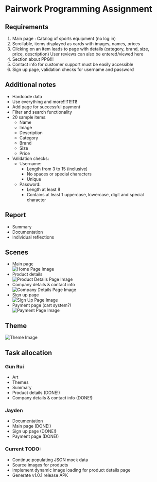 # Pairwork Programming Assignment

## Requirements
1. Main page : Catalog of sports equipment (no log in)
2. Scrollable, items displayed as cards with images, names, prices
3. Clicking on an item leads to page with details (category, brand, size, price, description) User reviews can also be entered/viewed here
5. Section about PPG!!!
6. Contact info for customer support must be easily accessible
7. Sign up page, validation checks for username and password

## Additional notes
- Hardcode data
- Use everything and more!!!11!!11!
- Add page for successful payment
- Filter and search functionality
- 20 sample items:
  - Name
  - Image
  - Description
  - Category
  - Brand
  - Size
  - Price
- Validation checks:
  - Username:
    - Length from 3 to 15 (inclusive)
    - No spaces or special characters
    - Unique
  - Password:
    - Length at least 8
    - Contains at least 1 uppercase, lowercase, digit and special character

## Report
- Summary
- Documentation
- Individual reflections

## Scenes
- Main page  
![Home Page Image](homePageImage.png "Home Page")
- Product details  
![Product Details Page Image](productDetailsPageImage.png "Product Details Page")
- Company details & contact info  
![Company Details Page Image](companyDetailsPageImage.png "Company Details Page")
- Sign up page  
![Sign Up Page Image](signUpPageImage.png "Sign Up Page")
- Payment page (cart system?)  
![Payment Page Image](paymentPageImage.png "Payment Page")

## Theme
![Theme Image](theme.png "Theme")

## Task allocation
### Gun Rui
- Art
- Themes
- Summary
- Product details (DONE!)
- Company details & contact info (DONE!)
### Jayden
- Documentation
- Main page (DONE!)
- Sign up page (DONE!)
- Payment page (DONE!)
### Current TODO:
- Continue populating JSON mock data
- Source images for products
- Implement dynamic image loading for product details page
- Generate v1.0.1 release APK
